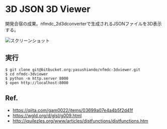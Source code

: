3D JSON 3D Viewer
====

開発合宿の成果。nfmdc\_2d3dconverterで生成されるJSONファイルを3D表示する。

![スクリーンショット](https://bitbucket.org/kabuku/nfmdc_3dviewer/raw/d0e889de6310b2b76a046b82d3cc7763f4e8051f/img/screenshot.png)

実行
----

    $ git clone git@bitbucket.org:yasushiando/nfmdc-3dviewer.git
    $ cd nfmdc-3dviewer
    $ python -m http.server 8000
    $ open http://localhost:8000

Ref.
----

- https://qiita.com/gam0022/items/03699a07e4a4b5f2d41f
- https://wgld.org/d/glsl/g009.html
- http://iquilezles.org/www/articles/distfunctions/distfunctions.htm

